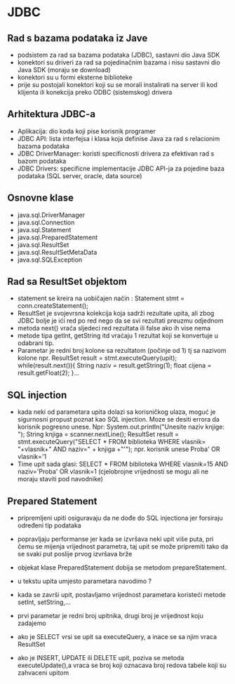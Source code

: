 # JDBC 

## Rad s bazama podataka iz Jave

- podsistem za rad sa bazama podataka (JDBC), sastavni dio Java SDK
- konektori su driveri za rad sa pojedinačnim bazama i nisu sastavni dio Java SDK (moraju se download)
- konektori su u formi eksterne biblioteke
- prije su postojali konektori koji su se morali instalirati na server ili kod klijenta ili 
konekcija preko ODBC (sistemskog) drivera

## Arhitektura JDBC-a

- Aplikacija: dio koda koji pise korisnik programer
- JDBC API: lista interfejsa i klasa koja definise Java za rad s relacionim bazama podataka
- JDBC DriverManager: koristi specificnosti drivera za efektivan rad s bazom podataka
- JDBC Drivers: specificne implementacije JDBC API-ja za pojedine baza podataka (SQL server, oracle, data source)

## Osnovne klase

- java.sql.DriverManager
- java.sql.Connection
- java.sql.Statement
- java.sql.PreparedStatement
- java.sql.ResultSet
- java.sql.ResultSetMetaData
- java.sql.SQLException

## Rad sa ResultSet objektom

- statement se kreira na uobičajen način : Statement stmt = conn.createStatement();
- ResultSet je svojevrsna kolekcija koja sadrži rezultate upita, ali zbog JDBC bolje je ići red po red
nego da se svi rezultati preuzmu odjednom
- metoda next() vraća sljedeci red rezultata ili false ako ih vise nema
- metode tipa getInt, getString itd vraćaju 1 rezultat koji se konvertuje u odabrani tip.
- Parametar je redni broj kolone sa rezultatom (počinje od 1) tj sa nazivom kolone npr.
ResultSet result = stmt.executeQuery(upit);
while(result.next()){
	String naziv = result.getString(1);
	float cijena = result.getFloat(2);
}...

## SQL injection

- kada neki od parametara upita dolazi sa korisničkog ulaza, moguć je sigurnosni propust poznat 
kao SQL injection. Moze se desiti errora da korisnik pogresno unese. Npr:
System.out.println("Unesite naziv knjige: ");
String knjiga = scanner.nextLine();
ResultSet result = stmt.executeQuery("SELECT * FROM biblioteka WHERE vlasnik= "+vlasnik+" AND
naziv=" + knjiga +"'");
npr. korisnik unese Proba' OR vlasnik='1
- Time upit sada glasi: 
SELECT * FROM biblioteka WHERE vlasnik=15 AND naziv='Proba' OR vlasnik=1
(cjelobrojne vrijednosti se mogu ali ne moraju staviti pod navodnike)

## Prepared Statement

- pripremljeni upiti osiguravaju da ne dođe do SQL injectiona jer forsiraju određeni tip podataka
- popravljaju performanse jer kada se izvršava neki upit više puta, pri čemu se mijenja vrijednost parametra, 
taj upit se može pripremiti tako da se svaki put poslije prvog izvršava brže

- objekat klase PreparedStatement dobija se metodom prepareStatement.
- u tekstu upita umjesto parametara navodimo ?
- kada se završi upit, postavljamo vrijednost parametara koristeći metode setInt, setString,...
- prvi parametar je redni broj upitnika, drugi broj je vrijednost koju zadajemo
- ako je SELECT vrsi se upit sa executeQuery, a inace se sa njim vraca ResultSet
- ako je INSERT, UPDATE ili DELETE upit, poziva se metoda executeUpdate(),a vraca se broj koji oznacava
broj redova tabele koji su zahvaceni upitom
